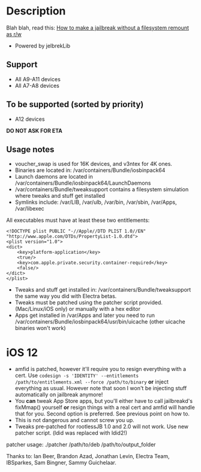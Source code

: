 # Description

Blah blah, read this: [How to make a jailbreak without a filesystem remount as r/w](https://github.com/jakeajames/rootlessJB/blob/master/writeup.pdf)

- Powered by jelbrekLib


## Support

- All A9-A11 devices
- All A7-A8 devices

## To be supported (sorted by priority)

- A12 devices

**DO NOT ASK FOR ETA**

## Usage notes

- voucher_swap is used for 16K devices, and v3ntex for 4K ones.
- Binaries are located in: /var/containers/Bundle/iosbinpack64
- Launch daemons are located in /var/containers/Bundle/iosbinpack64/LaunchDaemons
- /var/containers/Bundle/tweaksupport contains a filesystem simulation where tweaks and stuff get installed
- Symlinks include: /var/LIB, /var/ulb, /var/bin, /var/sbin, /var/Apps, /var/libexec

All executables must have at least these two entitlements:

    <!DOCTYPE plist PUBLIC "-//Apple//DTD PLIST 1.0//EN" "http://www.apple.com/DTDs/PropertyList-1.0.dtd">
    <plist version="1.0">
    <dict>
        <key>platform-application</key>
        <true/>
        <key>com.apple.private.security.container-required</key>
        <false/>
    </dict>
    </plist>


- Tweaks and stuff get installed in: /var/containers/Bundle/tweaksupport the same way you did with Electra betas.
- Tweaks must be patched using the patcher script provided. (Mac/Linux/iOS only) or manually with a hex editor
- Apps get installed in /var/Apps and later you need to run /var/containers/Bundle/iosbinpack64/usr/bin/uicache (other uicache binaries won't work)

# iOS 12
- amfid is patched, however it'll require you to resign everything with a cert. Use `codesign -s 'IDENTITY' --entitlements /path/to/entitlements.xml --force /path/to/binary` **or** inject everything as usual. However note that soon I won't be injecting stuff automatically on jailbreak anymore!
- You **can** tweak App Store apps, but you'll either have to call jailbreakd's fixMmap() yourself **or** resign things with a real cert and amfid will handle that for you. Second option is preferred. See previous point on how to.
- This is not dangerous and cannot screw you up.
- Tweaks pre-patched for rootlessJB 1.0 and 2.0 will not work. Use new patcher script. (ldid was replaced with ldid2!)

patcher usage:
./patcher /path/to/deb /path/to/output_folder

Thanks to: Ian Beer, Brandon Azad, Jonathan Levin, Electra Team, IBSparkes, Sam Bingner, Sammy Guichelaar.


